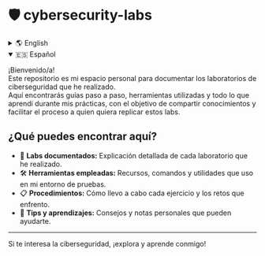 # 🛡️ cybersecurity-labs

<details>
<summary>🌎 English</summary>

Welcome!  
This repository is my personal space to document cybersecurity labs I have completed.  
Here you will find step-by-step guides, tools I used, and everything I learned during my practice, aiming to share knowledge and make it easier for anyone who wants to replicate these labs.

## What can you find here?
- 🧪 **Documented labs:** Detailed explanations of each lab I've completed.
- 🛠️ **Tools used:** Resources, commands, and utilities I use in my testing environment.
- 📋 **Procedures:** How I conduct each exercise and the challenges I face.
- 🚀 **Tips and learning:** Advice and personal notes that may help you.

---

If you're interested in cybersecurity, feel free to explore and learn with me!
</details>

<details open>
<summary>🇪🇸 Español</summary>

¡Bienvenido/a!  
Este repositorio es mi espacio personal para documentar los laboratorios de ciberseguridad que he realizado.  
Aquí encontrarás guías paso a paso, herramientas utilizadas y todo lo que aprendí durante mis prácticas, con el objetivo de compartir conocimientos y facilitar el proceso a quien quiera replicar estos labs.

## ¿Qué puedes encontrar aquí?
- 🧪 **Labs documentados:** Explicación detallada de cada laboratorio que he realizado.
- 🛠️ **Herramientas empleadas:** Recursos, comandos y utilidades que uso en mi entorno de pruebas.
- 📋 **Procedimientos:** Cómo llevo a cabo cada ejercicio y los retos que enfrento.
- 🚀 **Tips y aprendizajes:** Consejos y notas personales que pueden ayudarte.

---

Si te interesa la ciberseguridad, ¡explora y aprende conmigo!
</details>
